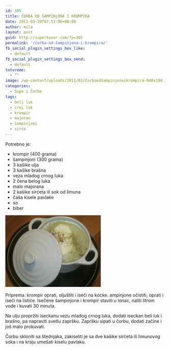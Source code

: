 ```yaml
---
id: 305
title: ČORBA OD ŠAMPINjONA I KROMPIRA
date: 2011-03-29T07:53:06+00:00
author: mila
layout: post
guid: http://superkuvar.com/?p=305
permalink: '/čorba-od-šampinjona-i-krompira/'
fb_social_plugin_settings_box_like:
  - default
fb_social_plugin_settings_box_send:
  - default
totvreme:
  - ""
image: /wp-content/uploads/2011/03/Čorbaodšampinjonaikrompira-940x198.jpg
categories:
  - Supe i Čorbe
tags:
  - beli luk
  - crni luk
  - krompir
  - majoran
  - šampinjoni
  - sirće
---
```

Potrebno je:

  * krompir (400 grama)
  * šampinjoni (300 grama)
  * 3 kašike ulja
  * 3 kašike brašna
  * veza mladog crnog luka
  * 2 čena belog luka
  * malo majorana
  * 2 kašike sirćeta ili sok od limuna
  * čaša kisele pavlake
  * so
  * biber

<img class="alignnone size-medium wp-image-5015" src="/wp-content/uploads/2011/03/Čorbaodšampinjonaikrompira-300x225.jpg" alt="Čorbaodšampinjonaikrompira" width="300" height="225" /> 

Priprema: krompir oprati, oljuštiti i iseći na kocke.  ampinjone očistiti, oprati i iseći na listiće. Isečene šampinjone i krompir staviti u lonac, naliti litrom vode i kuvati 30 minuta.

Na ulju propržiti iseckanu vezu mladog crnog luka, dodati iseckan beli luk i brašno, pa napraviti svetlu zapršku. Zapršku sipati u čorbu, dodati začine i još malo prokuvati.

Čorbu skloniti sa štednjaka, zakiseliti je sa dve kašike sirćeta ili limunovog soka i na kraju umešati kiselu pavlaku.